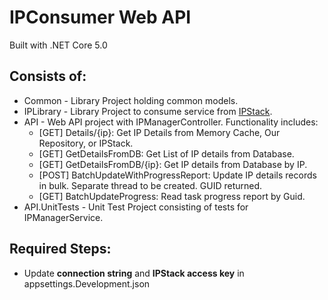 # IPConsumer Web API
Built with .NET Core 5.0

## Consists of: 
 - Common - Library Project holding common models.
 - IPLibrary - Library Project to consume service from [IPStack](https://ipstack.com/).
 - API - Web API project with IPManagerController. Functionality includes:
    - [GET] Details/{ip}: Get IP Details from Memory Cache, Our Repository, or IPStack.
    - [GET] GetDetailsFromDB: Get List of IP details from Database.
    - [GET] GetDetailsFromDB/{ip}:  Get IP details from Database by IP.
    - [POST] BatchUpdateWithProgressReport: Update IP details records in bulk. Separate thread to be created. GUID returned.
    - [GET] BatchUpdateProgress: Read task progress report by Guid.
 - API.UnitTests - Unit Test Project consisting of tests for IPManagerService.


 ## Required Steps:
 - Update **connection string** and **IPStack access key** in appsettings.Development.json
